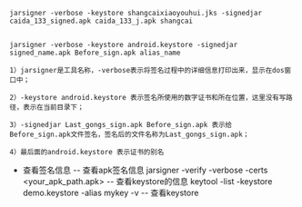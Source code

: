 ```
jarsigner -verbose -keystore shangcaixiaoyouhui.jks -signedjar caida_133_signed.apk caida_133_j.apk shangcai


jarsigner -verbose -keystore android.keystore -signedjar signed_name.apk Before_sign.apk alias_name

1）jarsigner是工具名称，-verbose表示将签名过程中的详细信息打印出来，显示在dos窗口中；

2）-keystore android.keystore 表示签名所使用的数字证书和所在位置，这里没有写路径，表示在当前目录下；

3）-signedjar Last_gongs_sign.apk Before_sign.apk 表示给 Before_sign.apk文件签名，签名后的文件名称为Last_gongs_sign.apk；

4）最后面的android.keystore 表示证书的别名
```
- 查看签名信息
-- 查看apk签名信息
jarsigner -verify -verbose -certs <your_apk_path.apk>
-- 查看keystore的信息
keytool -list -keystore demo.keystore -alias mykey -v
-- 查看keystore


